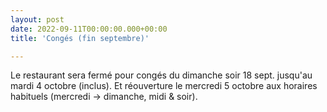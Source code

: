 ```yaml
---
layout: post
date: 2022-09-11T00:00:00.000+00:00
title: 'Congés (fin septembre)'

---
```

Le restaurant sera fermé pour congés du dimanche soir 18 sept. jusqu'au mardi 4 octobre (inclus).
Et réouverture le mercredi 5 octobre aux horaires habituels (mercredi -> dimanche, midi & soir).  
